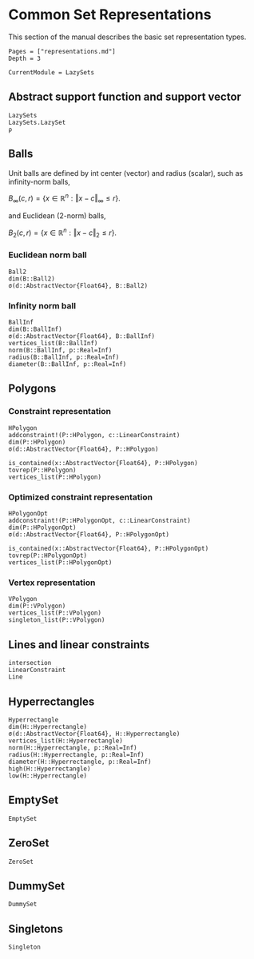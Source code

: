 # Common Set Representations

This section of the manual describes the basic set representation types.

```@contents
Pages = ["representations.md"]
Depth = 3
```

```@meta
CurrentModule = LazySets
```

## Abstract support function and support vector

```@docs
LazySets
LazySets.LazySet
ρ
```

## Balls

Unit balls are defined by int center (vector) and radius (scalar), such as
infinity-norm balls,

$B_\infty(c, r) = \{ x ∈ \mathbb{R}^n : \Vert x - c\Vert_\infty \leq r \}.$

and Euclidean (2-norm) balls,

$B_2(c, r) = \{ x ∈ \mathbb{R}^n : \Vert x - c\Vert_2 \leq r \}.$

### Euclidean norm ball

```@docs
Ball2
dim(B::Ball2)
σ(d::AbstractVector{Float64}, B::Ball2)
```

### Infinity norm ball

```@docs
BallInf
dim(B::BallInf)
σ(d::AbstractVector{Float64}, B::BallInf)
vertices_list(B::BallInf)
norm(B::BallInf, p::Real=Inf)
radius(B::BallInf, p::Real=Inf)
diameter(B::BallInf, p::Real=Inf)
```

## Polygons

### Constraint representation

```@docs
HPolygon
addconstraint!(P::HPolygon, c::LinearConstraint)
dim(P::HPolygon)
σ(d::AbstractVector{Float64}, P::HPolygon)

is_contained(x::AbstractVector{Float64}, P::HPolygon)
tovrep(P::HPolygon)
vertices_list(P::HPolygon)
```

### Optimized constraint representation

```@docs
HPolygonOpt
addconstraint!(P::HPolygonOpt, c::LinearConstraint)
dim(P::HPolygonOpt)
σ(d::AbstractVector{Float64}, P::HPolygonOpt)

is_contained(x::AbstractVector{Float64}, P::HPolygonOpt)
tovrep(P::HPolygonOpt)
vertices_list(P::HPolygonOpt)
```

### Vertex representation

```@docs
VPolygon
dim(P::VPolygon)
vertices_list(P::VPolygon)
singleton_list(P::VPolygon)
```

## Lines and linear constraints

```@docs
intersection
LinearConstraint
Line
```

## Hyperrectangles

```@docs
Hyperrectangle
dim(H::Hyperrectangle)
σ(d::AbstractVector{Float64}, H::Hyperrectangle)
vertices_list(H::Hyperrectangle)
norm(H::Hyperrectangle, p::Real=Inf)
radius(H::Hyperrectangle, p::Real=Inf)
diameter(H::Hyperrectangle, p::Real=Inf)
high(H::Hyperrectangle)
low(H::Hyperrectangle)
```

## EmptySet

```@docs
EmptySet
```

## ZeroSet

```@docs
ZeroSet
```

## DummySet

```@docs
DummySet
```


## Singletons

```@docs
Singleton
```
